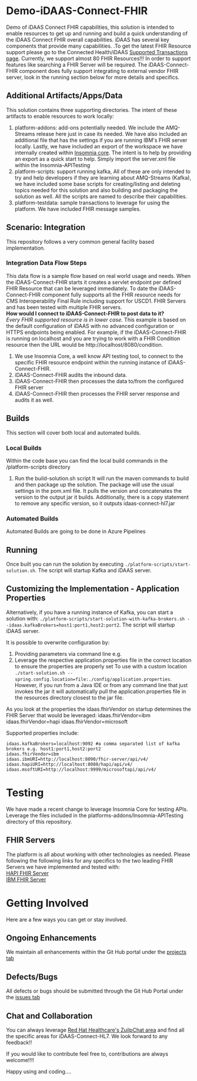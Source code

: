 # Demo-iDAAS-Connect-FHIR
Demo of iDAAS Connect FHIR capabilities, this solution is intended to enable resources to get up and running and build
a quick understanding of the iDAAS Connect FHIR overall capabilities. iDAAS has several key components that provide many 
capabilities. .To get the latest 
FHIR Resource support please go to the Connected Health/iDAAS 
<a href="https://www.connectedhealth-idaas.io/home/SupportedTransactions" target="_blank">
Supported Transactions page</a>. Currently, we support almost 80 FHIR Resources!!! In order to 
support features like searching a FHIR Server will be required. The iDAAS-Connect-FHIR component 
does fully support integrating to external vendor FHIR server, look in the running section 
below for more details and specifics.  

## Additional Artifacts/Apps/Data
This solution contains three supporting directories. The intent of these artifacts to enable
resources to work locally: <br/>
1. platform-addons: add-ons potentially needed. We include the AMQ-Streams release here just in case its needed. We 
have also included an additional file that has the settings if you are running IBM's FHIR server locally. Lastly, we have
included an export of the workspace we have internally created within <a href="https://insomnia.rest/products/core/" target="_blank">
Insomnia core</a>. The intent is to help by providing an export as a quick start to help. Simply import the server.xml file within the Insomnia-APITesting 
2. platform-scripts: support running kafka, All of these are only intended to try and help developers if they are learning
about AMQ-Streams (Kafka), we have included some base scripts for creating/listing and deleting topics needed for this solution
and also building and packaging the solution as well. All the scripts are named to describe their capabilities. <br/>
3. platform-testdata: sample transactions to leverage for using the platform. We have included FHIR message samples.

## Scenario: Integration 
This repository follows a very common general facility based implementation. 

### Integration Data Flow Steps
This data flow is a sample flow based on real world usage and needs. When the iDAAS-Connect-FHIR starts it 
creates a servlet endpoint per defined FHIR Resource
that can be leveraged immediately. To date the iDAAS-Connect-FHIR component fully supports all
the FHIR resource needs for CMS Interoperability Final Rule including support for USCD1.
FHIR Servers and has been tested with multiple FHIR servers.<br/>
<b>How would I connect to iDAAS-Connect-FHIR to post data to it?</b><br/>
<i>Every FHIR supported resource is in lower case.</i> This example is based on the default 
configuration of iDAAS with no advanced configuration or HTTPS endpoints being enabled. For example, 
if the iDAAS-Connect-FHIR 
is running on localhost and you are trying to work with a FHIR Condition resource then 
the URL would be http://localhost/8080/condition.
 
1. We use Insomnia Core, a well know API testing tool, to connect to the specific FHIR resource endpoint within the 
running instance of iDAAS-Connect-FHIR. 
2. iDAAS-Connect-FHIR audits the inbound data.
3. iDAAS-Connect-FHIR then processes the data to/from the configured FHIR server
4. iDAAS-Connect-FHIR then processes the FHIR server response and audits it as well. 
    
## Builds
This section will cover both local and automated builds.

### Local Builds
Within the code base you can find the local build commands in the /platform-scripts directory
1.  Run the build-solution.sh script
It will run the maven commands to build and then package up the solution. The package will use the usual settings
in the pom.xml file. It pulls the version and concatenates the version to the output jar it builds.
Additionally, there is a copy statement to remove any specific version, so it outputs idaas-connect-hl7.jar

### Automated Builds
Automated Builds are going to be done in Azure Pipelines

## Running
Once built you can run the solution by executing `./platform-scripts/start-solution.sh`. 
The script will startup Kafka and iDAAS server.

## Customizing the Implementation - Application Properties 
Alternatively, if you have a running instance of Kafka, you can start a solution with:
`./platform-scripts/start-solution-with-kafka-brokers.sh --idaas.kafkaBrokers=host1:port1,host2:port2`.
The script will startup iDAAS server.

It is possible to overwrite configuration by:
1. Providing parameters via command line e.g.
2. Leverage the respective application.properties file in the correct location to ensure the properties are properly set
To use with a custom location `./start-solution.sh --spring.config.location=file:./config/application.properties`. However,
if you run from a Java IDE or from any command line that just invokes the jar it will automatically pull the application.properties
file in the resources directory closest to the jar file.

As you look at the properties the idaas.fhirVendor on startup determines the FHIR Server that would be
leveraged:
idaas.fhirVendor=ibm
idaas.fhirVendor=hapi
idaas.fhirVendor=microsoft

Supported properties include:
```
idaas.kafkaBrokers=localhost:9092 #a comma separated list of kafka brokers e.g. host1:port1,host2:port2
idaas.fhirVendor=ibm
idaas.ibmURI=http://localhost:8090/fhir-server/api/v4/
idaas.hapiURI=http://localhost:8080/hapi/api/v4/
idaas.msoftURI=http://localhost:9999/microsoftapi/api/v4/
```

# Testing
We have made a recent change to leverage Insomnia Core for testing APIs.  Leverage the files included in the 
platforms-addons/Insomnia-APITesting directory of this repository.

## FHIR Servers
The platform is all about working with other technologies as needed. Please following the following links for any
specifics to the two leading FHIR Servers we have implemented and tested with: <br/>
<a href="https://github.com/RedHat-Healthcare/Demo-iDAAS-Connect-FHIR/blob/master/FHIRServer-HAPI.md" target="_blank">HAPI FHIR Server</a><br/>
<a href="https://github.com/RedHat-Healthcare/Demo-iDAAS-Connect-FHIR/blob/master/FHIRServer-IBM.md" target="_blank">IBM FHIR Server</a><br/>

# Getting Involved
Here are a few ways you can get or stay involved.
 
## Ongoing Enhancements
We maintain all enhancements within the Git Hub portal under the 
<a href="https://github.com/RedHat-Healthcare/Demo-iDAAS-Connect-FHIR/projects" target="_blank">projects tab</a>

## Defects/Bugs
All defects or bugs should be submitted through the Git Hub Portal under the 
<a href="https://github.com/RedHat-Healthcare/Demo-iDAAS-Connect-FHIR/issues" target="_blank">issues tab</a>

## Chat and Collaboration
You can always leverage <a href="https://redhathealthcare.zulipchat.com" target="_blank">Red Hat Healthcare's ZuilpChat area</a>
and find all the specific areas for iDAAS-Connect-HL7. We look forward to any feedback!!

If you would like to contribute feel free to, contributions are always welcome!!!! 

Happy using and coding....


